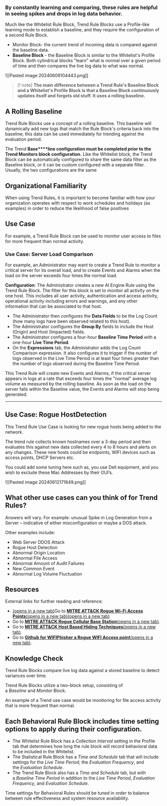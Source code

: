 
### **By constantly learning and comparing, these rules are helpful in seeing spikes and drops in log data behavior.**

Much like the Whitelist Rule Block, Trend Rule Blocks use a Profile-like learning mode to establish a baseline, and they require the configuration of a second Rule Block.

- Monitor Block- the current trend of incoming data is compared against the baseline data.
- **Baseline Block** - the Baseline Block is similar to the Whitelist's Profile Block. Both cylindrical blocks "learn" what is normal over a given period of time and then compares the live log data to what was normal.


![[Pasted image 20240609104443.png]]


>[! note]
>**The main difference between a Trend Rule's Baseline Block and a Whitelist's Profile Block is that a Baseline Block continuously updates itself and forgets old stuff. It uses a rolling baseline.**


## A Rolling Baseline

Trend Rule Blocks use a concept of a rolling baseline. This baseline will dynamically add new logs that match the Rule Block's criteria back into the baseline; this data can be used immediately for trending against the evaluation period.

The Trend **Base****line configuration must be completed prior to the Trend Monitors block configuration.** Like the Whitelist block, the Trend Block can be automatically configured to share the same data filter as the Baseline block, or it can be custom configured with a separate filter. Usually, the two configurations are the same

## Organizational Familiarity

When using Trend Rules, it is important to become familiar with how your organization operates with respect to work schedules and holidays (as examples) in order to reduce the likelihood of false positives


## Use Case

For example, a Trend Rule Block can be used to monitor user access to files for more frequent than normal activity.


### Use Case: Server Load Comparison

For example, an Administrator may want to create a Trend Rule to monitor a critical server for its overall load, and to create Events and Alarms when the load on the server exceeds four times the normal load.

**Configuration**: The Administrator creates a new AI Engine Rule using the Trend Rule Block. The filter for this block is set to monitor all activity on the one host. This includes all user activity, authentication and access activity, operational activity including errors and warnings, and any other information that can be associated to that host.

- The Administrator then configures the **Data Fields** to be the Log Count (how many logs have been observed related to this host).
- The Administrator configures the **Group By** fields to include the Host (Origin) and Host (Impacted) fields.
- The Administrator configures a four-hour **Baseline Time Period** with a one-hour **Live Time Period**.
- On the **Expressions** tab, the Administrator adds the Log Count Comparison expression. It also configures it to trigger if the number of logs observed in the Live Time Period is at least four times greater than the number of logs observed during the Baseline Time Period.

This Trend Rule will create new Events and Alarms, if the critical server appears in logs at a rate that exceeds four times the "normal" average log volume as measured by the rolling baseline. As soon as the load on the server falls within the Baseline value, the Events and Alarms will stop being generated.


<hr>

## Use Case: Rogue HostDetection

This Trend Rule Use Case is looking for new rogue hosts being added to the network. 

The trend rule collects known hostnames over a 3-day period and then evaluates this against new data collected every 4 to 8 hours and alerts on any changes. These new hosts could be endpoints, WIFI devices such as access points, DHCP Servers etc. 

You could add some tuning here such as, you use Dell equipment, and you wish to exclude these Mac Addresses by their OUI’s.

![[Pasted image 20240612171649.png]]


## **What other use cases can you think of for Trend Rules?**

Answers will vary. For example: unusual Spike in Log Generation from a Server – indicative of either misconfiguration or maybe a DOS attack.

Other examples include:

- Web Server DDOS Attack
- Rogue Host Detection
- Abnormal Origin Location
- Abnormal File Access
- Abnormal Amount of Audit Failures
- New Common Event
- Abnormal Log Volume Fluctuation


## Resources

External links for further reading and reference:
- [(opens in a new tab)](https://attack.mitre.org/techniques/T1135/)Go to [**MITRE ATT&CK Rogue Wi-Fi Access Points**(opens in a new tab)](https://attack.mitre.org/techniques/T1465/)[(opens in a new tab)](https://attack.mitre.org/techniques/T1465/)
- Go to [**MITRE ATT&CK Rogue Cellular Base Station**(opens in a new tab)](https://attack.mitre.org/techniques/T1467/).  
- Go to [**MITRE ATT&CK Host Based Hiding Techniques**(opens in a new tab)](https://attack.mitre.org/techniques/T1314).
- Go to [**Github for WIFIPhisher a Rogue WIFI Access point**(opens in a new tab)](https://github.com/wifiphisher/wifiphisher).



## Knowledge Check

Trend Rule Blocks compare live log data against a stored baseline to detect variances over time.

Trend Rule Blocks utilize a two-block setup, consisting of a _Baseline_ and _Monitor_ Block. 

An example of a Trend use case would be monitoring for file access activity that is more frequent than normal.


## Each Behavioral Rule Block includes time setting options to apply during their configuration.

- The Whitelist Rule Block has a _Collection Interval_ setting in the Profile tab that determines how long the rule block will record behavioral data to be included in the Whitelist. 
- The Statistical Rule Block has a _Time and Schedule_ tab that will include settings for the _Live Time Period_, the _Evaluation Frequency_, and the _Evaluation Schedule_. 
- The Trend Rule Block also has a _Time and Schedule_ tab, but with a _Baseline Time Period_ in addition to the _Live Time Period_, _Evaluation Frequency_, and _Evaluation Schedule_. 

Time settings for Behavioral Rules should be tuned in order to balance between rule effectiveness and system resource availability.


